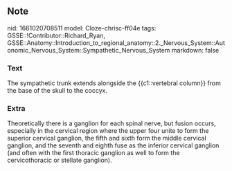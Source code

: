 ## Note
nid: 1661020708511
model: Cloze-chrisc-ff04e
tags: GSSE::!Contributor::Richard_Ryan, GSSE::Anatomy::Introduction_to_regional_anatomy::2._Nervous_System::Autonomic_Nervous_System::Sympathetic_Nervous_System
markdown: false

### Text
<div class='toggle'>
  The sympathetic trunk extends alongside the {{c1::vertebral
  column}} from the base of the skull to the coccyx.
</div>

### Extra
<p id="b3498e01-ccec-47bd-9219-acfb66f7ddde" class="">Theoretically
there is a ganglion for each spinal nerve, but fusion occurs,
especially in the cervical region where the upper four unite to
form the superior cervical ganglion, the fifth and sixth form the
middle cervical ganglion, and the seventh and eighth fuse as the
inferior cervical ganglion (and often with the first thoracic
ganglion as well to form the cervicothoracic or stellate ganglion).

